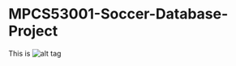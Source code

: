 # MPCS53001-Soccer-Database-Project
This is
![alt tag](https://github.com/zhuoyuzhu/MPCS53001-Soccer-Database-Project/homepage.png)
